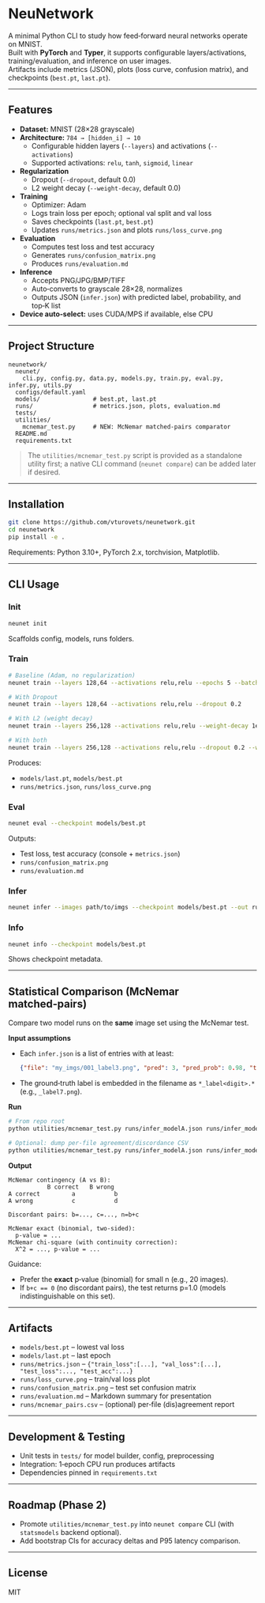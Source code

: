 # NeuNetwork

A minimal Python CLI to study how feed‑forward neural networks operate on MNIST.  
Built with **PyTorch** and **Typer**, it supports configurable layers/activations, training/evaluation, and inference on user images.  
Artifacts include metrics (JSON), plots (loss curve, confusion matrix), and checkpoints (`best.pt`, `last.pt`).

---

## Features

- **Dataset:** MNIST (28×28 grayscale)
- **Architecture:** `784 → [hidden_i] → 10`
  - Configurable hidden layers (`--layers`) and activations (`--activations`)
  - Supported activations: `relu`, `tanh`, `sigmoid`, `linear`
- **Regularization**
  - Dropout (`--dropout`, default 0.0)
  - L2 weight decay (`--weight-decay`, default 0.0)
- **Training**
  - Optimizer: Adam
  - Logs train loss per epoch; optional val split and val loss
  - Saves checkpoints (`last.pt`, `best.pt`)
  - Updates `runs/metrics.json` and plots `runs/loss_curve.png`
- **Evaluation**
  - Computes test loss and test accuracy
  - Generates `runs/confusion_matrix.png`
  - Produces `runs/evaluation.md`
- **Inference**
  - Accepts PNG/JPG/BMP/TIFF
  - Auto‑converts to grayscale 28×28, normalizes
  - Outputs JSON (`infer.json`) with predicted label, probability, and top‑K list
- **Device auto‑select:** uses CUDA/MPS if available, else CPU

---

## Project Structure

```
neunetwork/
  neunet/
    cli.py, config.py, data.py, models.py, train.py, eval.py, infer.py, utils.py
  configs/default.yaml
  models/               # best.pt, last.pt
  runs/                 # metrics.json, plots, evaluation.md
  tests/
  utilities/
    mcnemar_test.py     # NEW: McNemar matched-pairs comparator
  README.md
  requirements.txt
```
> The `utilities/mcnemar_test.py` script is provided as a standalone utility first; a native CLI
> command (`neunet compare`) can be added later if desired.

---

## Installation

```bash
git clone https://github.com/vturovets/neunetwork.git
cd neunetwork
pip install -e .
```

Requirements: Python 3.10+, PyTorch 2.x, torchvision, Matplotlib.

---

## CLI Usage

### Init
```bash
neunet init
```
Scaffolds config, models, runs folders.

### Train
```bash
# Baseline (Adam, no regularization)
neunet train --layers 128,64 --activations relu,relu --epochs 5 --batch-size 64 --lr 1e-3

# With Dropout
neunet train --layers 128,64 --activations relu,relu --dropout 0.2

# With L2 (weight decay)
neunet train --layers 256,128 --activations relu,relu --weight-decay 1e-4

# With both
neunet train --layers 256,128 --activations relu,relu --dropout 0.2 --weight-decay 1e-4
```
Produces:
- `models/last.pt`, `models/best.pt`
- `runs/metrics.json`, `runs/loss_curve.png`

### Eval
```bash
neunet eval --checkpoint models/best.pt
```
Outputs:
- Test loss, test accuracy (console + `metrics.json`)
- `runs/confusion_matrix.png`
- `runs/evaluation.md`

### Infer
```bash
neunet infer --images path/to/imgs --checkpoint models/best.pt --out runs/infer.json --topk 3
```

### Info
```bash
neunet info --checkpoint models/best.pt
```
Shows checkpoint metadata.

---

## Statistical Comparison (McNemar matched‑pairs)

Compare two model runs on the **same** image set using the McNemar test.

**Input assumptions**
- Each `infer.json` is a list of entries with at least:
  ```json
  {"file": "my_imgs/001_label3.png", "pred": 3, "pred_prob": 0.98, "topk": [...]}
  ```
- The ground‑truth label is embedded in the filename as `*_label<digit>.*` (e.g., `_label7.png`).

**Run**
```bash
# From repo root
python utilities/mcnemar_test.py runs/infer_modelA.json runs/infer_modelB.json

# Optional: dump per‑file agreement/discordance CSV
python utilities/mcnemar_test.py runs/infer_modelA.json runs/infer_modelB.json --dump runs/mcnemar_pairs.csv
```

**Output**
```
McNemar contingency (A vs B):
           B correct   B wrong
A correct         a           b
A wrong           c           d

Discordant pairs: b=..., c=..., n=b+c

McNemar exact (binomial, two-sided):
  p-value = ...
McNemar chi-square (with continuity correction):
  X^2 = ..., p-value = ...
```
Guidance:
- Prefer the **exact** p‑value (binomial) for small n (e.g., 20 images).
- If `b+c == 0` (no discordant pairs), the test returns p=1.0 (models indistinguishable on this set).

---

## Artifacts

- `models/best.pt` – lowest val loss
- `models/last.pt` – last epoch
- `runs/metrics.json` – `{"train_loss":[...], "val_loss":[...], "test_loss":..., "test_acc":...}`
- `runs/loss_curve.png` – train/val loss plot
- `runs/confusion_matrix.png` – test set confusion matrix
- `runs/evaluation.md` – Markdown summary for presentation
- `runs/mcnemar_pairs.csv` – (optional) per‑file (dis)agreement report

---

## Development & Testing

- Unit tests in `tests/` for model builder, config, preprocessing
- Integration: 1‑epoch CPU run produces artifacts
- Dependencies pinned in `requirements.txt`

---

## Roadmap (Phase 2)

- Promote `utilities/mcnemar_test.py` into `neunet compare` CLI (with `statsmodels` backend optional).
- Add bootstrap CIs for accuracy deltas and P95 latency comparison.

---

## License

MIT